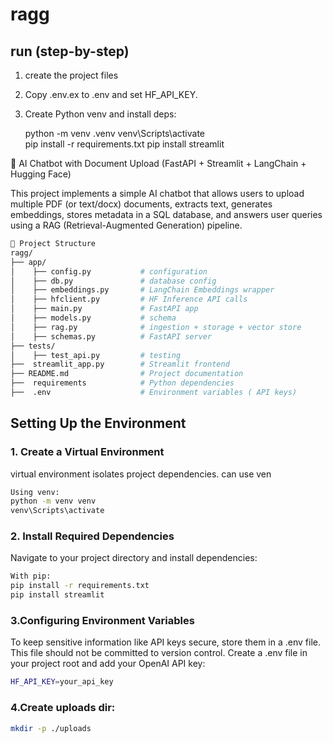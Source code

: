 # ragg


## run (step-by-step)
1. create the project files
2. Copy .env.ex to .env and set HF_API_KEY.
3. Create Python venv and install deps:

    python -m venv .venv
    venv\Scripts\activate    
    pip install -r requirements.txt
    pip install streamlit

📌 AI Chatbot with Document Upload (FastAPI + Streamlit + LangChain + Hugging Face)

This project implements a simple AI chatbot that allows users to upload multiple PDF (or text/docx) documents, extracts text, generates embeddings, stores metadata in a SQL database, and answers user queries using a RAG (Retrieval-Augmented Generation) pipeline.
```bash
📂 Project Structure
ragg/
├── app/                    
│    ├── config.py           # configuration
│    ├── db.py               # database config
│    ├── embeddings.py       # LangChain Embeddings wrapper
│    ├── hfclient.py         # HF Inference API calls
│    ├── main.py             # FastAPI app
│    ├── models.py           # schema
│    ├── rag.py              # ingestion + storage + vector store
│    ├── schemas.py          # FastAPI server
├── tests/                  
│    ├── test_api.py         # testing
├──  streamlit_app.py        # Streamlit frontend       
├── README.md                # Project documentation
├──  requirements            # Python dependencies
├──  .env                    # Environment variables ( API keys)

```

## Setting Up the Environment
### 1. Create a Virtual Environment
virtual environment isolates project dependencies. can use ven
```bash
Using venv:
python -m venv venv
venv\Scripts\activate  
```
### 2. Install Required Dependencies
Navigate to your project directory and install dependencies:
```bash
With pip:
pip install -r requirements.txt
pip install streamlit
```
### 3.Configuring Environment Variables
To keep sensitive information like API keys secure, store them in a .env file. This file should not be committed to version control.
Create a .env file in your project root and add your OpenAI API key:
```bash
HF_API_KEY=your_api_key
```
### 4.Create uploads dir:
```bash
mkdir -p ./uploads
```
